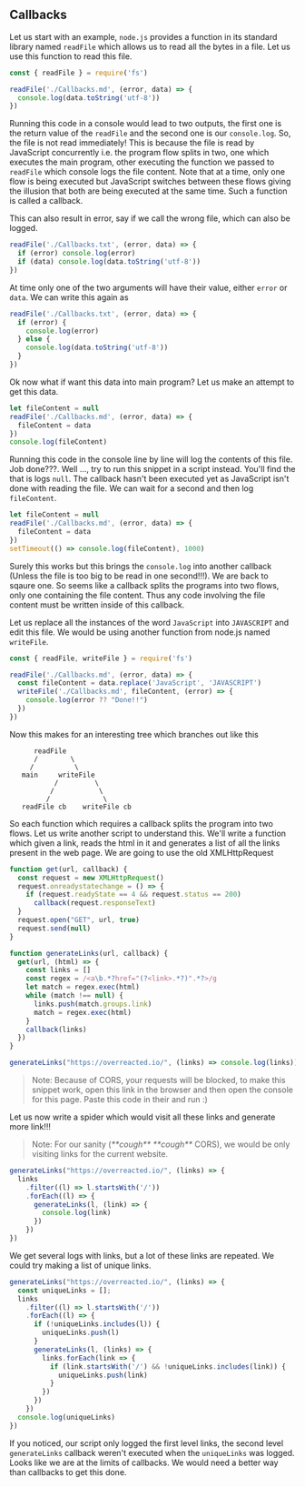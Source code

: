 ## Callbacks

Let us start with an example, `node.js` provides a function in its standard library named `readFile` which allows us to read all the bytes in a file. Let us use this function to read this file.

```js
const { readFile } = require('fs')

readFile('./Callbacks.md', (error, data) => {
  console.log(data.toString('utf-8'))
})
```

Running this code in a console would lead to two outputs, the first one is the return value of the `readFile` and the second one is our `console.log`. So, the file is not read immediately! This is because the file is read by JavaScript concurrently i.e. the program flow splits in two, one which executes the main program, other executing the function we passed to `readFile` which console logs the file content. Note that at a time, only one flow is being executed but JavaScript switches between these flows giving the illusion that both are being executed at the same time. Such a function is called a callback.

This can also result in error, say if we call the wrong file, which can also be logged.

```js
readFile('./Callbacks.txt', (error, data) => {
  if (error) console.log(error)
  if (data) console.log(data.toString('utf-8'))
})
```

At time only one of the two arguments will have their value, either `error` or `data`. We can write this again as

```js
readFile('./Callbacks.txt', (error, data) => {
  if (error) {
    console.log(error)
  } else {
    console.log(data.toString('utf-8'))
  }
})
```

Ok now what if want this data into main program? Let us make an attempt to get this data.

```js
let fileContent = null
readFile('./Callbacks.md', (error, data) => {
  fileContent = data
})
console.log(fileContent)
```

Running this code in the console line by line will log the contents of this file. Job done???. Well ...,  try to run this snippet in a script instead. You'll find the that is logs `null`. The callback hasn't been executed yet as JavaScript isn't done with reading the file. We can wait for a second and then log `fileContent`.

```js
let fileContent = null
readFile('./Callbacks.md', (error, data) => {
  fileContent = data
})
setTimeout(() => console.log(fileContent), 1000)
```

Surely this works but this brings the `console.log` into another callback (Unless the file is too big to be read in one second!!!). We are back to sqaure one. So seems like a callback splits the programs into two flows, only one containing the file content. Thus any code involving the file content must be written inside of this callback.

Let us replace all the instances of the word `JavaScript` into `JAVASCRIPT` and edit this file. We would be using another function from node.js named `writeFile`.

```js
const { readFile, writeFile } = require('fs')

readFile('./Callbacks.md', (error, data) => {
  const fileContent = data.replace('JavaScript', 'JAVASCRIPT')
  writeFile('./Callbacks.md', fileContent, (error) => {
    console.log(error ?? "Done!!")
  })
})
```

Now this makes for an interesting tree which branches out like this

```
      readFile
      /        \
     /          \
   main     writeFile
           /         \
          /           \
         /             \
   readFile cb    writeFile cb
```

So each function which requires a callback splits the program into two flows. Let us write another script to understand this. We'll write a function which given a link, reads the html in it and generates a list of all the links present in the web page. We are going to use the old XMLHttpRequest

```js
function get(url, callback) {
  const request = new XMLHttpRequest()
  request.onreadystatechange = () => { 
    if (request.readyState == 4 && request.status == 200)
      callback(request.responseText)
  }
  request.open("GET", url, true)
  request.send(null)
}

function generateLinks(url, callback) {
  get(url, (html) => {
    const links = []
    const regex = /<a\b.*?href="(?<link>.*?)".*?>/g
    let match = regex.exec(html)
    while (match !== null) {
      links.push(match.groups.link)
      match = regex.exec(html)
    }
    callback(links)
  })
}

generateLinks("https://overreacted.io/", (links) => console.log(links))
```

> Note: Because of CORS, your requests will be blocked, to make this snippet work, open this link in the browser and then open the console for this page. Paste this code in their and run :)

Let us now write a spider which would visit all these links and generate more link!!!

> Note: For our sanity (*\*\*cough\*\** *\*\*cough\*\** CORS), we would be only visiting links for the current website.

```js
generateLinks("https://overreacted.io/", (links) => {
  links
    .filter((l) => l.startsWith('/'))
    .forEach((l) => {
      generateLinks(l, (link) => {
        console.log(link)
      })
    })
})
```

We get several logs with links, but a lot of these links are repeated. We could try making a list of unique links.

```js
generateLinks("https://overreacted.io/", (links) => {
  const uniqueLinks = [];
  links
    .filter((l) => l.startsWith('/'))
    .forEach((l) => {
      if (!uniqueLinks.includes(l)) {
        uniqueLinks.push(l)
      }
      generateLinks(l, (links) => {
        links.forEach(link => {
          if (link.startsWith('/') && !uniqueLinks.includes(link)) {
            uniqueLinks.push(link)
          }
        })
      })
    })
  console.log(uniqueLinks)
})
```

If you noticed, our script only logged the first level links, the second level `generateLinks` callback weren't executed when the `uniqueLinks` was logged. Looks like we are at the limits of callbacks. We would need a better way than callbacks to get this done.
